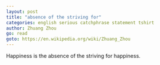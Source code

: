 ```yaml
---
layout: post
title: "absence of the striving for"
categories: english serious catchphrase statement tshirt
author: Zhuang Zhou
go: read
goto: https://en.wikipedia.org/wiki/Zhuang_Zhou
---
```


Happiness is the absence of the striving for happiness.
